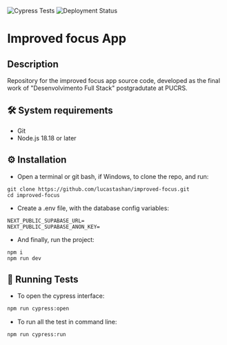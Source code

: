![Cypress Tests](https://github.com/lucastashan/improved-focus/actions/workflows/cypress.yml/badge.svg)
![Deployment Status](https://img.shields.io/github/deployments/lucastashan/improved-focus/production)

# Improved focus App

## Description
Repository for the improved focus app source code, developed as the final work of "Desenvolvimento Full Stack" postgradutate at PUCRS.

## 🛠 System requirements
- Git
- Node.js 18.18 or later

## ⚙️ Installation
- Open a terminal or git bash, if Windows, to clone the repo, and run:
```
git clone https://github.com/lucastashan/improved-focus.git
cd improved-focus
```
- Create a .env file, with the database config variables:
```
NEXT_PUBLIC_SUPABASE_URL=
NEXT_PUBLIC_SUPABASE_ANON_KEY=
```
- And finally, run the project:
```
npm i
npm run dev
```

## 🧪 Running Tests

- To open the cypress interface: 
```bash 
npm run cypress:open
```

- To run all the test in command line: 
```bash
npm run cypress:run
```
